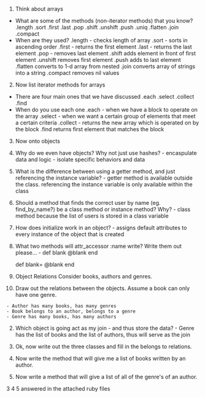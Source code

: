 1. Think about arrays
- What are some of the methods (non-iterator methods) that you know?
  .length
  .sort
  .first
  .last
  .pop
  .shift
  .unshift
  .push
  .uniq
  .flatten
  .join
  .compact
- When are they used?
  .length - checks length of array
  .sort - sorts in ascending order
  .first - returns the first element
  .last - returns the last element
  .pop - removes last element
  .shift adds element in front of first element
  .unshift removes first element
  .push adds to last element
  .flatten converts to 1-d array from nested
  .join converts array of strings into a string
  .compact removes nil values

2. Now list iterator methods for arrays
- There are four main ones that we have discussed
  .each
  .select
  .collect
  .find
- When do you use each one
  .each - when we have a block to operate on the array
  .select - when we want a certain group of elements that meet a certain criteria
  .collect - returns the new array which is operated on by the block
  .find returns first element that matches the block

3. Now onto objects
  1. Why do we even have objects?  Why not just use hashes?
    - encaspulate data and logic
    - isolate specific behaviors and data
  2. What is the difference between using a getter method, and just referencing the instance variable?
    - getter method is available outside the class. referencing the instance variable is only available within the class
  3. Should a method that finds the correct user by name (eg. find_by_name?) be a class method or instance method?  Why?
    - class method because the list of users is stored in a class variable
  4. How does initialize work in an object?
    - assigns default attributes to every instance of the object that is created
  5. What two methods will attr_accessor :name write?
  Write them out please...
    - def blank
       @blank
      end

      def blank=
        @blank
      end

4. Object Relations
  Consider books, authors and genres.
  1. Draw out the relations between the objects.  Assume a book can only have one genre.

    - Author has many books, has many genres
    - Book belongs to an author, belongs to a genre
    - Genre has many books, has many authors
  2. Which object is going act as my join - and thus store the data?
    - Genre has the list of books and the list of authors, thus will serve as the join
  3. Ok, now write out the three classes and fill in the belongs to relations.

  4. Now write the method that will give me a list of books written by an author.
  5. Now write a method that will give a list of all of the genre's of an author.

  3 4 5  answered in the attached ruby files
